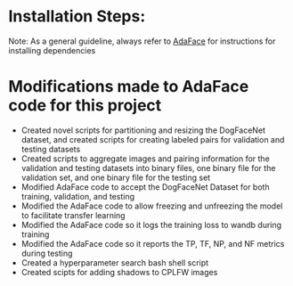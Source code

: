 # Installation Steps:

Note: As a general guideline, always refer to [AdaFace](https://github.com/mk-minchul/AdaFace/blob/master/README_TRAIN.md) for instructions for installing dependencies

# Modifications made to AdaFace code for this project
- Created novel scripts for partitioning and resizing the DogFaceNet dataset, and created scripts for creating labeled pairs for validation and testing datasets
- Created scripts to aggregate images and pairing information for the validation and testing datasets into binary files, one binary file for the validation set, and one binary file for the testing set
- Modified AdaFace code to accept the DogFaceNet Dataset for both training, validation, and testing
- Modified the AdaFace code to allow freezing and unfreezing the model to facilitate transfer learning
- Modified the AdaFace code so it logs the training loss to wandb during training
- Modified the AdaFace code so it reports the TP, TF, NP, and NF metrics during testing
- Created a hyperparameter search bash shell script
- Created scipts for adding shadows to CPLFW images
